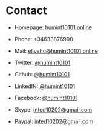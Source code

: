 # Contact
* Homepage: [humint10101.online](http://humint10101.online)
* Phone: +34633876900
* Mail: [eliyahu@humint10101.online](mailto:eliyahu@humint10101.online)
* Twitter: [@humint10101](https://twitter.com/humint10101)
* Github:  [@humint10101](https://github.com/humint10101)
* LinkedIN: [@humint10101](https://www.linkedin.com/in/humint10101/)
* Facebook: [@humint10101](https://www.facebook.com/humint10101)
* Skype: [inted10202@gmail.com](https://join.skype.com/invite/cpNfLATNDSoq)

* Paypal: inted10202@gmail.com

